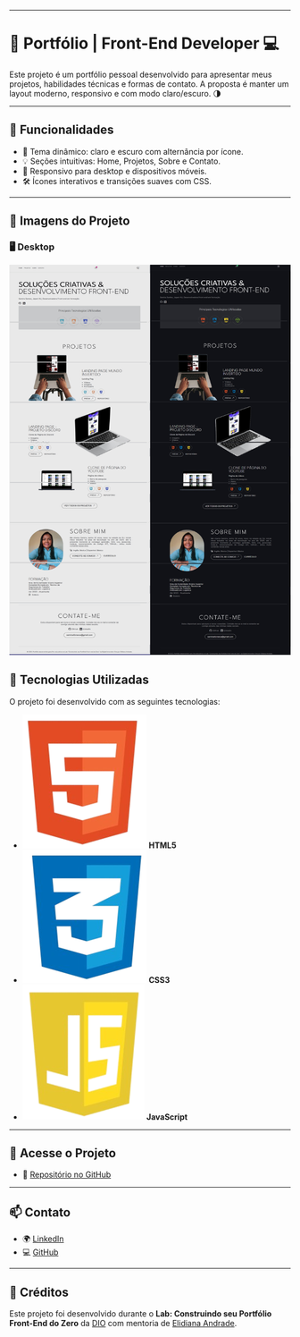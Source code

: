 
---

# 🎨 Portfólio | Front-End Developer 💻

Este projeto é um portfólio pessoal desenvolvido para apresentar meus projetos, habilidades técnicas e formas de contato. A proposta é manter um layout moderno, responsivo e com modo claro/escuro. 🌗

---

## 🧩 Funcionalidades

- 🎨 Tema dinâmico: claro e escuro com alternância por ícone.
- 💡 Seções intuitivas: Home, Projetos, Sobre e Contato.
- 📱 Responsivo para desktop e dispositivos móveis.
- 🛠️ Ícones interativos e transições suaves com CSS.

---

## 📸 Imagens do Projeto



### 🖥️ Desktop

![Preview Desktop](222.jpg)


## 🚀 Tecnologias Utilizadas

O projeto foi desenvolvido com as seguintes tecnologias:

- ![HTML](assets/images/htmlg.png) **HTML5**
- ![CSS](assets/images/css.png) **CSS3**
- ![JavaScript](assets/images/js.png) **JavaScript**


---

## 🔗 Acesse o Projeto

- 💾 [Repositório no GitHub](https://github.com/samirasfonseca/PORTIFOLIO)

---

## 📫 Contato

 
- 🌍 [LinkedIn](https://www.linkedin.com/in/samira-santos-92364911a/)  
- 💻 [GitHub](https://github.com/samirasfonseca)

---

## 🧪 Créditos

Este projeto foi desenvolvido durante o **Lab: Construindo seu Portfólio Front-End do Zero** da [DIO](https://dio.me) com mentoria de [Elidiana Andrade](https://github.com/elidianaandrade).  
